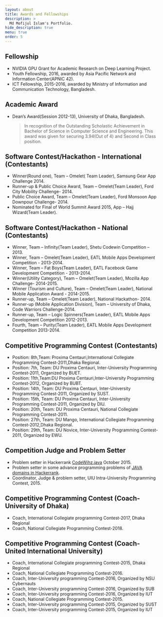```yaml
---
layout: about
title: Awards and Fellowships
description: >
  Md Mofijul Islam's Portfolio.
hide_description: true
menu: true
order: 5
---
```

## Fellowship
* NVIDIA GPU Grant for Academic Research on Deep Learning Project.
* Youth Fellowship, 2016, awarded by Asia Pacific Network and Information Center(APNIC 42).
* ICT Fellowship, 2015-2016, awarded by Ministry of Information and Communication Technology, Bangladesh.


## Academic Award
* Dean’s Award(Session 2012-13), University of Dhaka, Bangladesh.
  > In recognition of the Outstanding Scholastic Achievement in Bachelor of Science in Computer Science and Engineering. This award was given for securing 3.94(Out of 4) and Second in Class position.

## Software Contest/Hackathon - International (Contestants)
* Winner(Round one), Team – Omelet( Team Leader), Samsung Gear App Challenge 2014.
* Runner-up & Public Choice Award, Team – Omelet(Team Leader), Ford City Mobility Challenge- 2014.
* Public Choice Award, Team – Omelet(Team Leader), Ford Monsoon App Downpour Challenge- 2014.
* Nominated for Final of World Summit Award 2015, App – Hajj Wizard(Team Leader).

## Software Contest/Hackathon - National (Contestants)
* Winner, Team – Infinity(Team Leader), Shetu Codewin Competition – 2013.
* Winner, Team – Omelet(Team Leader), EATL Mobile Apps Development Competition - 2013-2014.
* Winner, Team – Fat Boys(Team Leader), EATL Facebook Game Development Competition - 2013-2014.
* Winner(Utility Category), Team – Omelet(Team Leader), Mozilla App Challenge- 2014-2015.
* Winner (Tourism and Culture), Team – Omelet(Team Leader), National Mobile Application Award - 2014-2015.
* Runner-up, Team – Omelet(Team Leader), National Hackathon- 2014.
* Runner-up (Mobile Application Division), Team – University of Dhaka, Code Warriors Challenge-2014.
* Runner-up, Team – Logic Spinners(Team Leader), EATL Mobile Apps Development Competition 2012-2013.
* Fourth, Team – Purity(Team Leader), EATL Mobile Apps Development Competition 2013-2014.

## Competitive Programming Contest (Contestants)
* Position: 8th,Team: Proxima Centauri,International Collegiate Programming Contest-2011,Dhaka Regional.
* Position: 7th, Team: DU Proxima Centauri, Inter-University Programming Contest-2011, Organized by BUET.
* Position: 11th,Team:DU Proxima Centauri,Inter-University Programming Contest-2012, Organized by BUBT.
* Position: 14th, Team: DU Proxima Centauri, Inter-University Programming Contest-2011, Organized by SUST.
* Position: 15th, Team: DU Proxima Centauri, Inter-University Programming Contest-2011, Organized by DIU.
* Position: 20th, Team: DU Proxima Centauri, National Collegiate Programming Contest-2011.
* Position: 27th, Team: DU Mango, International Collegiate Programming Contest-2012,Dhaka Regional.
* Position: 29th, Team: DU Novice, Inter-University Programming Contest-2011, Organized by EWU.

## Competition Judge and Problem Setter
* Problem setter in Hackerrank [CodeWihz.java](https://www.hackerrank.com/codewhiz-java) October 2015.
* Problem setter in some advance programming problems of [JAVA domains in Hackerrank](https://www.hackerrank.com/domains/java/java-advanced).
* Coordinator, Judge & problem setter, UIU Intra-University Programming Contest, 2015.

## Competitive Programming Contest (Coach- University of Dhaka)
* Coach, International Collegiate programming Contest-2017, Dhaka Regional
* Coach, National Collegiate Programming Contest-2018.

## Competitive Programming Contest (Coach- United International University)
* Coach, International Collegiate programming Contest-2015, Dhaka Regional
* Coach, National Collegiate Programming Contest-2016.
* Coach, Inter-University programming Contest-2016, Organized by NSU Cybernauts
* Coach, Inter-University programming Contest-2016, Organized by SUB
* Coach, Inter-University programming Contest-2016, Organized by IUT
* Coach, National Collegiate Programming Contest-2015.
* Coach, Inter-University programming Contest-2015, Organized by SUST
* Coach, Inter-University programming Contest-2015, Organized by IUT
